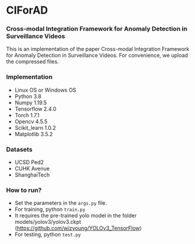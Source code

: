 # CIForAD
### Cross-modal Integration Framework for Anomaly Detection in Surveillance Videos
This is an implementation of the paper Cross-modal Integration Framework for Anomaly Detection in Surveillance Videos. For convenience, we upload the compressed files.

### Implementation
- Linux OS or Windows OS 
- Python 3.8
- Numpy 1.19.5
- Tensorflow 2.4.0
- Torch 1.7.1
- Opencv 4.5.5
- Scikit_learn 1.0.2
- Matplotlib 3.5.2

### Datasets
- UCSD Ped2
- CUHK Avenue
- ShanghaiTech

### How to run?  
- Set the parameters in the ```args.py``` file.
- For training,  python ```train.py```
- It requires the pre-trained yolo model in the folder models/yolov3/yolov3.ckpt (https://github.com/wizyoung/YOLOv3_TensorFlow)
- For testing, python ```test.py```


